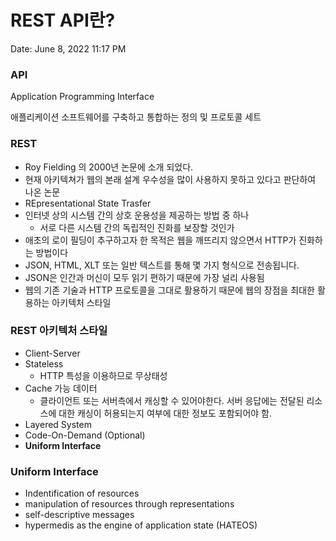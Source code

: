 # REST API란?

Date: June 8, 2022 11:17 PM

### API

Application Programming Interface

애플리케이션 소프트웨어를 구축하고 통합하는 정의 및 프로토콜 세트

### REST

- Roy Fielding 의 2000년 논문에 소개 되었다.
- 현재 아키텍쳐가 웹의 본래 설계 우수성을 많이 사용하지 못하고 있다고 판단하여 나온 논문
- REpresentational State Trasfer
- 인터넷 상의 시스템 간의 상호 운용성을 제공하는 방법 중 하나
    - 서로 다른 시스템 간의 독립적인 진화를 보장할 것인가
- 애초의 로이 필딩이 추구하고자 한 목적은 웹을 깨뜨리지 않으면서 HTTP가 진화하는 방법이다
- JSON, HTML, XLT 또는 일반 텍스트를 통해 몇 가지 형식으로 전송됩니다.
- JSON은 인간과 머신이 모두 읽기 편하기 때문에 가장 널리 사용됨
- 웹의 기존 기술과 HTTP 프로토콜을 그대로 활용하기 때문에 웹의 장점을 최대한 활용하는 아키텍처 스타일

### REST 아키텍처 스타일

- Client-Server
- Stateless
    - HTTP 특성을 이용하므로 무상태성
- Cache 가능 데이터
    - 클라이언트 또는 서버측에서 캐싱할 수 있어야한다. 서버 응답에는 전달된 리소스에 대한 캐싱이 허용되는지 여부에 대한 정보도 포함되어야 함.
- Layered System
- Code-On-Demand (Optional)
- **Uniform Interface**

### Uniform Interface

- Indentification of resources
- manipulation of resources through representations
- self-descriptive messages
- hypermedis as the engine of application state (HATEOS)